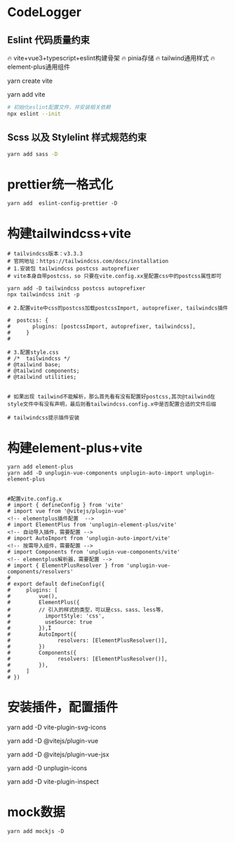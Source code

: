 # CodeLogger
## Eslint 代码质量约束

:fire: vite+vue3+typescript+eslint构建骨架
:fire: pinia存储
:fire: tailwind通用样式
:fire: element-plus通用组件



yarn create vite

yarn add vite


```sh
# 初始化eslint配置文件，并安装相关依赖
npx eslint --init
```
## Scss 以及 Stylelint 样式规范约束

```sh
yarn add sass -D
```

# prettier统一格式化
```
yarn add  eslint-config-prettier -D
```


# 构建tailwindcss+vite

```
# tailvindcss版本：v3.3.3
# 官网地址：https://tailwindcss.com/docs/installation
# 1.安装包 tailwindcss postcss autoprefixer
# vite本身自带postcss，so 只要在vite.config.xx里配置css中的postcss属性即可

yarn add -D tailwindcss postcss autoprefixer
npx tailwindcss init -p

# 2.配置vite中css的postcss加载postcssImport, autoprefixer, tailwindcs插件

#  postcss: {
#       plugins: [postcssImport, autoprefixer, tailwindcss],
#     }
#

# 3.配置style.css
# /*  tailwindcss */
# @tailwind base;
# @tailwind components;
# @tailwind utilities;


# 如果出现 tailwind不能解析，那么首先看有没有配置好postcss,其次@tailwind在style文件中有没有声明，最后则看tailwindcss.config.x中是否配置合适的文件后缀

# tailwindcss提示插件安装

```

# 构建element-plus+vite

```
yarn add element-plus
yarn add -D unplugin-vue-components unplugin-auto-import unplugin-element-plus


#配置vite.config.x
# import { defineConfig } from 'vite'
# import vue from '@vitejs/plugin-vue'
<!-- elementplus插件配置  -->
# import ElementPlus from 'unplugin-element-plus/vite'
<!-- 自动导入插件，需要配置 -->
# import AutoImport from 'unplugin-auto-import/vite'
<!-- 按需导入组件，需要配置 -->
# import Components from 'unplugin-vue-components/vite'
<!-- elementplus解析器，需要配置 -->
# import { ElementPlusResolver } from 'unplugin-vue-components/resolvers'
#
# export default defineConfig({
#     plugins: [
#         vue(),
#         ElementPlus({
#         // 引入的样式的类型，可以是css、sass、less等，
#           importStyle: 'css',
#           useSource: true
#         }),Ï
#         AutoImport({
#               resolvers: [ElementPlusResolver()],
#         })
#         Components({
#               resolvers: [ElementPlusResolver()],
#         }),
#     ]
# })

```
# 安装插件，配置插件

yarn add -D vite-plugin-svg-icons

yarn add -D @vitejs/plugin-vue

yarn add -D @vitejs/plugin-vue-jsx

yarn add -D unplugin-icons

yarn add -D vite-plugin-inspect

# mock数据

```
yarn add mockjs -D
```
